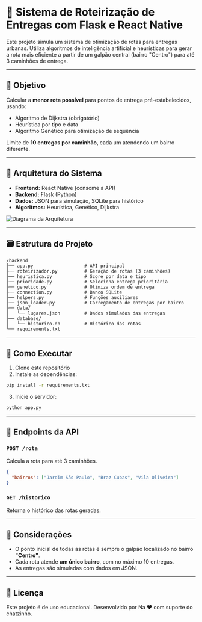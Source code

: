
# 🚚 Sistema de Roteirização de Entregas com Flask e React Native

Este projeto simula um sistema de otimização de rotas para entregas urbanas. Utiliza algoritmos de inteligência artificial e heurísticas para gerar a rota mais eficiente a partir de um galpão central (bairro "Centro") para até 3 caminhões de entrega.

---

## 📌 Objetivo

Calcular a **menor rota possível** para pontos de entrega pré-estabelecidos, usando:
- Algoritmo de Dijkstra (obrigatório)
- Heurística por tipo e data
- Algoritmo Genético para otimização de sequência

Limite de **10 entregas por caminhão**, cada um atendendo um bairro diferente.

---

## 🧠 Arquitetura do Sistema

- **Frontend:** React Native (consome a API)
- **Backend:** Flask (Python)
- **Dados:** JSON para simulação, SQLite para histórico
- **Algoritmos:** Heurística, Genético, Dijkstra

![Diagrama da Arquitetura](diagrama_arquitetura.png)

---

## 🗃️ Estrutura do Projeto

```
/backend
├── app.py                   # API principal
├── roteirizador.py          # Geração de rotas (3 caminhões)
├── heuristica.py            # Score por data e tipo
├── prioridade.py            # Seleciona entrega prioritária
├── genetico.py              # Otimiza ordem de entrega
├── connection.py            # Banco SQLite
├── helpers.py               # Funções auxiliares
├── json_loader.py           # Carregamento de entregas por bairro
├── data/
│   └── lugares.json         # Dados simulados das entregas
├── database/
│   └── historico.db         # Histórico das rotas
└── requirements.txt
```

---

## 🚀 Como Executar

1. Clone este repositório
2. Instale as dependências:
```bash
pip install -r requirements.txt
```
3. Inicie o servidor:
```bash
python app.py
```

---

## 🔗 Endpoints da API

### `POST /rota`
Calcula a rota para até 3 caminhões.
```json
{
  "bairros": ["Jardim São Paulo", "Braz Cubas", "Vila Oliveira"]
}
```

### `GET /historico`
Retorna o histórico das rotas geradas.

---

## 📍 Considerações

- O ponto inicial de todas as rotas é sempre o galpão localizado no bairro **"Centro"**.
- Cada rota atende **um único bairro**, com no máximo 10 entregas.
- As entregas são simuladas com dados em JSON.

---

## 📄 Licença

Este projeto é de uso educacional. Desenvolvido por Na ❤️ com suporte do chatzinho.
